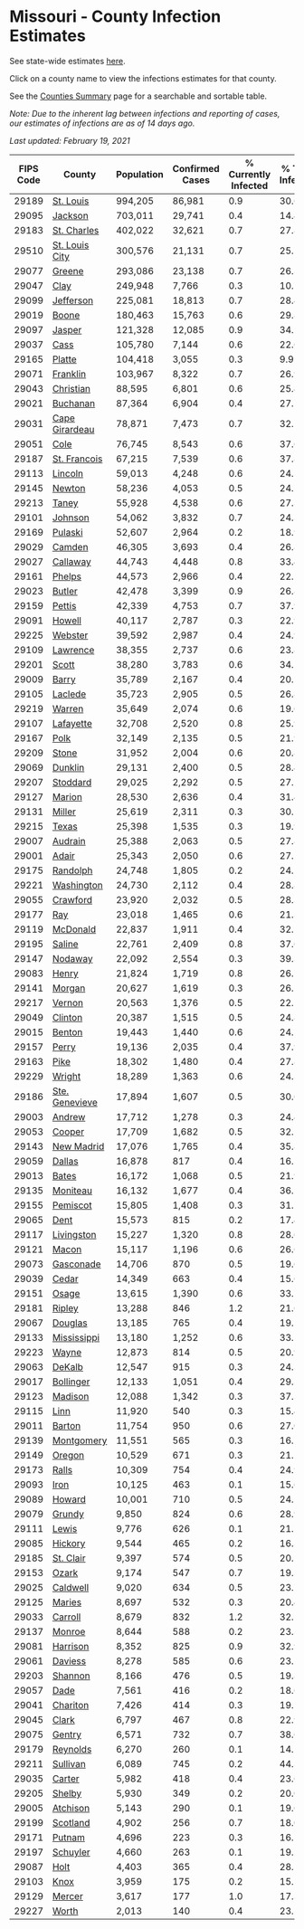 # Missouri - County Infection Estimates

See state-wide estimates [here](/infections/us-mo).

Click on a county name to view the infections estimates for that county.

See the [Counties Summary](/infections/summary-counties) page for a searchable and sortable table.

*Note: Due to the inherent lag between infections and reporting of cases, our estimates of infections are as of 14 days ago.*

*Last updated: February 19, 2021*

|   FIPS Code |                           County |   Population |   Confirmed Cases |   % Currently Infected |   % Total Infected |
|-------------|----------------------------------|--------------|-------------------|------------------------|--------------------|
|       29189 |           [St. Louis](st.-louis) |      994,205 |            86,981 |                    0.9 |               30.6 |
|       29095 |               [Jackson](jackson) |      703,011 |            29,741 |                    0.4 |               14.4 |
|       29183 |       [St. Charles](st.-charles) |      402,022 |            32,621 |                    0.7 |               27.8 |
|       29510 | [St. Louis City](st.-louis-city) |      300,576 |            21,131 |                    0.7 |               25.7 |
|       29077 |                 [Greene](greene) |      293,086 |            23,138 |                    0.7 |               26.3 |
|       29047 |                     [Clay](clay) |      249,948 |             7,766 |                    0.3 |               10.7 |
|       29099 |           [Jefferson](jefferson) |      225,081 |            18,813 |                    0.7 |               28.4 |
|       29019 |                   [Boone](boone) |      180,463 |            15,763 |                    0.6 |               29.8 |
|       29097 |                 [Jasper](jasper) |      121,328 |            12,085 |                    0.9 |               34.2 |
|       29037 |                     [Cass](cass) |      105,780 |             7,144 |                    0.6 |               22.6 |
|       29165 |                 [Platte](platte) |      104,418 |             3,055 |                    0.3 |                9.9 |
|       29071 |             [Franklin](franklin) |      103,967 |             8,322 |                    0.7 |               26.9 |
|       29043 |           [Christian](christian) |       88,595 |             6,801 |                    0.6 |               25.4 |
|       29021 |             [Buchanan](buchanan) |       87,364 |             6,904 |                    0.4 |               27.7 |
|       29031 | [Cape Girardeau](cape-girardeau) |       78,871 |             7,473 |                    0.7 |               32.2 |
|       29051 |                     [Cole](cole) |       76,745 |             8,543 |                    0.6 |               37.6 |
|       29187 |     [St. Francois](st.-francois) |       67,215 |             7,539 |                    0.6 |               37.8 |
|       29113 |               [Lincoln](lincoln) |       59,013 |             4,248 |                    0.6 |               24.5 |
|       29145 |                 [Newton](newton) |       58,236 |             4,053 |                    0.5 |               24.7 |
|       29213 |                   [Taney](taney) |       55,928 |             4,538 |                    0.6 |               27.3 |
|       29101 |               [Johnson](johnson) |       54,062 |             3,832 |                    0.7 |               24.3 |
|       29169 |               [Pulaski](pulaski) |       52,607 |             2,964 |                    0.2 |               18.9 |
|       29029 |                 [Camden](camden) |       46,305 |             3,693 |                    0.4 |               26.8 |
|       29027 |             [Callaway](callaway) |       44,743 |             4,448 |                    0.8 |               33.4 |
|       29161 |                 [Phelps](phelps) |       44,573 |             2,966 |                    0.4 |               22.2 |
|       29023 |                 [Butler](butler) |       42,478 |             3,399 |                    0.9 |               26.8 |
|       29159 |                 [Pettis](pettis) |       42,339 |             4,753 |                    0.7 |               37.9 |
|       29091 |                 [Howell](howell) |       40,117 |             2,787 |                    0.3 |               22.9 |
|       29225 |               [Webster](webster) |       39,592 |             2,987 |                    0.4 |               24.9 |
|       29109 |             [Lawrence](lawrence) |       38,355 |             2,737 |                    0.6 |               23.8 |
|       29201 |                   [Scott](scott) |       38,280 |             3,783 |                    0.6 |               34.2 |
|       29009 |                   [Barry](barry) |       35,789 |             2,167 |                    0.4 |               20.5 |
|       29105 |               [Laclede](laclede) |       35,723 |             2,905 |                    0.5 |               26.8 |
|       29219 |                 [Warren](warren) |       35,649 |             2,074 |                    0.6 |               19.6 |
|       29107 |           [Lafayette](lafayette) |       32,708 |             2,520 |                    0.8 |               25.9 |
|       29167 |                     [Polk](polk) |       32,149 |             2,135 |                    0.5 |               21.9 |
|       29209 |                   [Stone](stone) |       31,952 |             2,004 |                    0.6 |               20.8 |
|       29069 |               [Dunklin](dunklin) |       29,131 |             2,400 |                    0.5 |               28.4 |
|       29207 |             [Stoddard](stoddard) |       29,025 |             2,292 |                    0.5 |               27.2 |
|       29127 |                 [Marion](marion) |       28,530 |             2,636 |                    0.4 |               31.4 |
|       29131 |                 [Miller](miller) |       25,619 |             2,311 |                    0.3 |               30.1 |
|       29215 |                   [Texas](texas) |       25,398 |             1,535 |                    0.3 |               19.9 |
|       29007 |               [Audrain](audrain) |       25,388 |             2,063 |                    0.5 |               27.8 |
|       29001 |                   [Adair](adair) |       25,343 |             2,050 |                    0.6 |               27.5 |
|       29175 |             [Randolph](randolph) |       24,748 |             1,805 |                    0.2 |               24.5 |
|       29221 |         [Washington](washington) |       24,730 |             2,112 |                    0.4 |               28.8 |
|       29055 |             [Crawford](crawford) |       23,920 |             2,032 |                    0.5 |               28.3 |
|       29177 |                       [Ray](ray) |       23,018 |             1,465 |                    0.6 |               21.3 |
|       29119 |             [McDonald](mcdonald) |       22,837 |             1,911 |                    0.4 |               32.5 |
|       29195 |                 [Saline](saline) |       22,761 |             2,409 |                    0.8 |               37.6 |
|       29147 |               [Nodaway](nodaway) |       22,092 |             2,554 |                    0.3 |               39.3 |
|       29083 |                   [Henry](henry) |       21,824 |             1,719 |                    0.8 |               26.7 |
|       29141 |                 [Morgan](morgan) |       20,627 |             1,619 |                    0.3 |               26.1 |
|       29217 |                 [Vernon](vernon) |       20,563 |             1,376 |                    0.5 |               22.2 |
|       29049 |               [Clinton](clinton) |       20,387 |             1,515 |                    0.5 |               24.8 |
|       29015 |                 [Benton](benton) |       19,443 |             1,440 |                    0.6 |               24.5 |
|       29157 |                   [Perry](perry) |       19,136 |             2,035 |                    0.4 |               37.9 |
|       29163 |                     [Pike](pike) |       18,302 |             1,480 |                    0.4 |               27.8 |
|       29229 |                 [Wright](wright) |       18,289 |             1,363 |                    0.6 |               24.3 |
|       29186 | [Ste. Genevieve](ste.-genevieve) |       17,894 |             1,607 |                    0.5 |               30.6 |
|       29003 |                 [Andrew](andrew) |       17,712 |             1,278 |                    0.3 |               24.4 |
|       29053 |                 [Cooper](cooper) |       17,709 |             1,682 |                    0.5 |               32.2 |
|       29143 |         [New Madrid](new-madrid) |       17,076 |             1,765 |                    0.4 |               35.8 |
|       29059 |                 [Dallas](dallas) |       16,878 |               817 |                    0.4 |               16.2 |
|       29013 |                   [Bates](bates) |       16,172 |             1,068 |                    0.5 |               21.9 |
|       29135 |             [Moniteau](moniteau) |       16,132 |             1,677 |                    0.4 |               36.2 |
|       29155 |             [Pemiscot](pemiscot) |       15,805 |             1,408 |                    0.3 |               31.2 |
|       29065 |                     [Dent](dent) |       15,573 |               815 |                    0.2 |               17.4 |
|       29117 |         [Livingston](livingston) |       15,227 |             1,320 |                    0.8 |               28.6 |
|       29121 |                   [Macon](macon) |       15,117 |             1,196 |                    0.6 |               26.6 |
|       29073 |           [Gasconade](gasconade) |       14,706 |               870 |                    0.5 |               19.6 |
|       29039 |                   [Cedar](cedar) |       14,349 |               663 |                    0.4 |               15.6 |
|       29151 |                   [Osage](osage) |       13,615 |             1,390 |                    0.6 |               33.7 |
|       29181 |                 [Ripley](ripley) |       13,288 |               846 |                    1.2 |               21.6 |
|       29067 |               [Douglas](douglas) |       13,185 |               765 |                    0.4 |               19.2 |
|       29133 |       [Mississippi](mississippi) |       13,180 |             1,252 |                    0.6 |               33.1 |
|       29223 |                   [Wayne](wayne) |       12,873 |               814 |                    0.5 |               20.9 |
|       29063 |                 [DeKalb](dekalb) |       12,547 |               915 |                    0.3 |               24.3 |
|       29017 |           [Bollinger](bollinger) |       12,133 |             1,051 |                    0.4 |               29.3 |
|       29123 |               [Madison](madison) |       12,088 |             1,342 |                    0.3 |               37.3 |
|       29115 |                     [Linn](linn) |       11,920 |               540 |                    0.3 |               15.4 |
|       29011 |                 [Barton](barton) |       11,754 |               950 |                    0.6 |               27.0 |
|       29139 |         [Montgomery](montgomery) |       11,551 |               565 |                    0.3 |               16.7 |
|       29149 |                 [Oregon](oregon) |       10,529 |               671 |                    0.3 |               21.2 |
|       29173 |                   [Ralls](ralls) |       10,309 |               754 |                    0.4 |               24.9 |
|       29093 |                     [Iron](iron) |       10,125 |               463 |                    0.1 |               15.6 |
|       29089 |                 [Howard](howard) |       10,001 |               710 |                    0.5 |               24.1 |
|       29079 |                 [Grundy](grundy) |        9,850 |               824 |                    0.6 |               28.9 |
|       29111 |                   [Lewis](lewis) |        9,776 |               626 |                    0.1 |               21.7 |
|       29085 |               [Hickory](hickory) |        9,544 |               465 |                    0.2 |               16.3 |
|       29185 |           [St. Clair](st.-clair) |        9,397 |               574 |                    0.5 |               20.5 |
|       29153 |                   [Ozark](ozark) |        9,174 |               547 |                    0.7 |               19.3 |
|       29025 |             [Caldwell](caldwell) |        9,020 |               634 |                    0.5 |               23.7 |
|       29125 |                 [Maries](maries) |        8,697 |               532 |                    0.3 |               20.4 |
|       29033 |               [Carroll](carroll) |        8,679 |               832 |                    1.2 |               32.1 |
|       29137 |                 [Monroe](monroe) |        8,644 |               588 |                    0.2 |               23.3 |
|       29081 |             [Harrison](harrison) |        8,352 |               825 |                    0.9 |               32.9 |
|       29061 |               [Daviess](daviess) |        8,278 |               585 |                    0.6 |               23.2 |
|       29203 |               [Shannon](shannon) |        8,166 |               476 |                    0.5 |               19.8 |
|       29057 |                     [Dade](dade) |        7,561 |               416 |                    0.2 |               18.6 |
|       29041 |             [Chariton](chariton) |        7,426 |               414 |                    0.3 |               19.1 |
|       29045 |                   [Clark](clark) |        6,797 |               467 |                    0.8 |               22.9 |
|       29075 |                 [Gentry](gentry) |        6,571 |               732 |                    0.7 |               38.6 |
|       29179 |             [Reynolds](reynolds) |        6,270 |               260 |                    0.1 |               14.1 |
|       29211 |             [Sullivan](sullivan) |        6,089 |               745 |                    0.2 |               44.3 |
|       29035 |                 [Carter](carter) |        5,982 |               418 |                    0.4 |               23.6 |
|       29205 |                 [Shelby](shelby) |        5,930 |               349 |                    0.2 |               20.0 |
|       29005 |             [Atchison](atchison) |        5,143 |               290 |                    0.1 |               19.6 |
|       29199 |             [Scotland](scotland) |        4,902 |               256 |                    0.7 |               18.0 |
|       29171 |                 [Putnam](putnam) |        4,696 |               223 |                    0.3 |               16.5 |
|       29197 |             [Schuyler](schuyler) |        4,660 |               263 |                    0.1 |               19.2 |
|       29087 |                     [Holt](holt) |        4,403 |               365 |                    0.4 |               28.5 |
|       29103 |                     [Knox](knox) |        3,959 |               175 |                    0.2 |               15.5 |
|       29129 |                 [Mercer](mercer) |        3,617 |               177 |                    1.0 |               17.3 |
|       29227 |                   [Worth](worth) |        2,013 |               140 |                    0.4 |               23.5 |